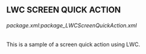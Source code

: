 ## LWC SCREEN QUICK ACTION
###### package.xml:package_LWCScreenQuickAction.xml
This is a sample of a screen quick action using LWC.
